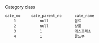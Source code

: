 Category class
```
cate_no		cate_parent_no		cate_name
	1			null			음료
	2			null			상품
	3			1				에스프레소
	4			1				콜드부
```
<!--stackedit_data:
eyJoaXN0b3J5IjpbMTE4Njk3NzYzM119
-->